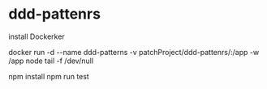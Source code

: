 # ddd-pattenrs

install Dockerker

docker run -d --name ddd-patterns -v patchProject/ddd-pattenrs/:/app -w /app node tail -f /dev/null

npm install
npm run test
